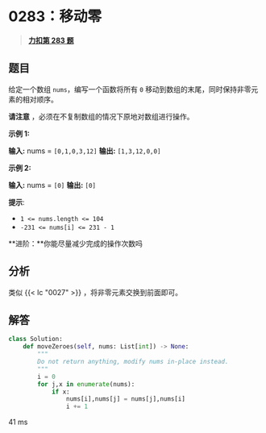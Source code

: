 # 0283：移动零


> <u>**[力扣第 283 题](https://leetcode.cn/problems/move-zeroes/)**</u>

## 题目

给定一个数组 `nums`，编写一个函数将所有 `0` 移动到数组的末尾，同时保持非零元素的相对顺序。

**请注意** ，必须在不复制数组的情况下原地对数组进行操作。

**示例 1:**

**输入:** nums = `[0,1,0,3,12]`
**输出:** `[1,3,12,0,0]`

**示例 2:**

**输入:** nums = `[0]`
**输出:** `[0]`

**提示**:

- `1 <= nums.length <= 104`
- `-231 <= nums[i] <= 231 - 1`

**进阶：**你能尽量减少完成的操作次数吗

## 分析

类似 {{< lc "0027" >}} ，将非零元素交换到前面即可。

## 解答

```python
class Solution:
    def moveZeroes(self, nums: List[int]) -> None:
        """
        Do not return anything, modify nums in-place instead.
        """
        i = 0
        for j,x in enumerate(nums):
            if x:
                nums[i],nums[j] = nums[j],nums[i]
                i += 1
```
41 ms
